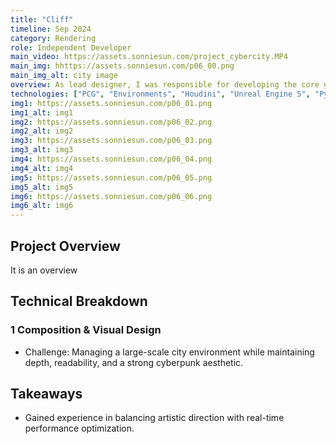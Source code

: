 ```yaml
---
title: "Cliff"
timeline: Sep 2024
category: Rendering
role: Independent Developer
main_video: https://assets.sonniesun.com/project_cybercity.MP4
main_img: hhttps://assets.sonniesun.com/p06_00.png
main_img_alt: city image
overview: As lead designer, I was responsible for developing the core gameplay mechanics, quest design, character progression system, and overseeing the implementation of the open-world environment. The project involved a small team of 5 developers working over 6 months.
technologies: ["PCG", "Environments", "Houdini", "Unreal Engine 5", "Python"]
img1: https://assets.sonniesun.com/p06_01.png
img1_alt: img1
img2: https://assets.sonniesun.com/p06_02.png
img2_alt: img2
img3: https://assets.sonniesun.com/p06_03.png
img3_alt: img3
img4: https://assets.sonniesun.com/p06_04.png
img4_alt: img4
img5: https://assets.sonniesun.com/p06_05.png
img5_alt: img5
img6: https://assets.sonniesun.com/p06_06.png
img6_alt: img6
---
```


## Project Overview

It is an overview

## Technical Breakdown

### 1 Composition & Visual Design

- Challenge: Managing a large-scale city environment while maintaining depth, readability, and a strong cyberpunk aesthetic.

## Takeaways

- Gained experience in balancing artistic direction with real-time performance optimization.